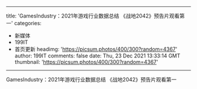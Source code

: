 
---
title: 'GamesIndustry：2021年游戏行业数据总结 《战地2042》预告片观看第一'
categories: 
 - 新媒体
 - 199IT
 - 首页更新
headimg: 'https://picsum.photos/400/300?random=4367'
author: 199IT
comments: false
date: Thu, 23 Dec 2021 13:33:14 GMT
thumbnail: 'https://picsum.photos/400/300?random=4367'
---

<div>   
GamesIndustry：2021年游戏行业数据总结 《战地2042》预告片观看第一  
</div>
            
